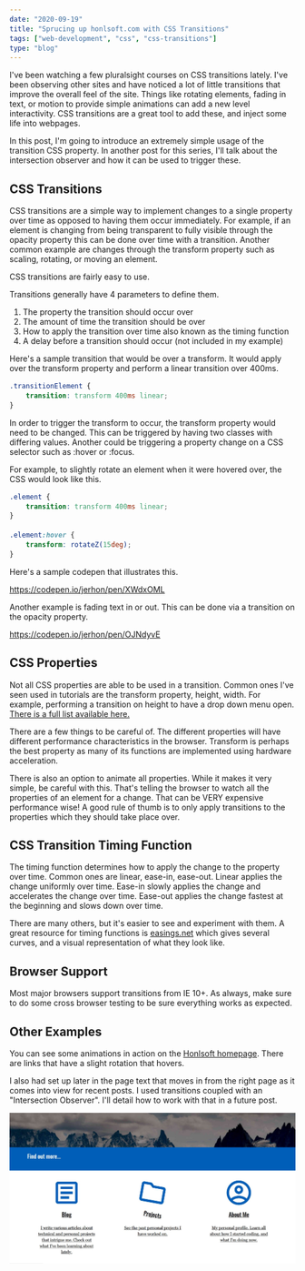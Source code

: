 ```yaml
---
date: "2020-09-19"
title: "Sprucing up honlsoft.com with CSS Transitions"
tags: ["web-development", "css", "css-transitions"]
type: "blog"
---
```


I've been watching a few pluralsight courses on CSS transitions lately.
I've been observing other sites and have noticed a lot of little transitions that improve the overall feel of the site.
Things like rotating elements, fading in text, or motion to provide simple animations can add a new level interactivity.
CSS transitions are a great tool to add these, and inject some life into webpages.

In this post, I'm going to introduce an extremely simple usage of the transition CSS property.
In another post for this series, I'll talk about the intersection observer and how it can be used to trigger these.

## CSS Transitions

CSS transitions are a simple way to implement changes to a single property over time as opposed to having them occur immediately.
For example, if an element is changing from being transparent to fully visible through the opacity property this can be done over time with a transition.
Another common example are changes through the transform property such as scaling, rotating, or moving an element.

CSS transitions are fairly easy to use.

Transitions generally have 4 parameters to define them.

1. The property the transition should occur over
2. The amount of time the transition should be over
3. How to apply the transition over time also known as the timing function
4. A delay before a transition should occur (not included in my example)

Here's a sample transition that would be over a transform.
It would apply over the transform property and perform a linear transition over 400ms.

```css
.transitionElement {
    transition: transform 400ms linear;
}
```

In order to trigger the transform to occur, the transform property would need to be changed.
This can be triggered by having two classes with differing values.
Another could be triggering a property change on a CSS selector such as :hover or :focus.

For example, to slightly rotate an element when it were hovered over, the CSS would look like this.

```css
.element { 
    transition: transform 400ms linear;
}

.element:hover {
    transform: rotateZ(15deg); 
}
```

Here's a sample codepen that illustrates this.

https://codepen.io/jerhon/pen/XWdxOML

Another example is fading text in or out.  This can be done via a transition on the opacity property.

https://codepen.io/jerhon/pen/OJNdyvE

## CSS Properties

Not all CSS properties are able to be used in a transition.
Common ones I've seen used in tutorials are the transform property, height, width.
For example, performing a transition on height to have a drop down menu open.
[There is a full list available here.](https://developer.mozilla.org/en-US/docs/Web/CSS/CSS_animated_properties)

There are a few things to be careful of.
The different properties will have different performance characteristics in the browser.
Transform is perhaps the best property as many of its functions are implemented using hardware acceleration.

There is also an option to animate all properties.
While it makes it very simple, be careful with this.
That's telling the browser to watch all the properties of an element for a change.
That can be VERY expensive performance wise!
A good rule of thumb is to only apply transitions to the properties which they should take place over.

## CSS Transition Timing Function

The timing function determines how to apply the change to the property over time.
Common ones are linear, ease-in, ease-out.
Linear applies the change uniformly over time.
Ease-in slowly applies the change and accelerates the change over time.
Ease-out applies the change fastest at the beginning and slows down over time.

There are many others, but it's easier to see and experiment with them.
A great resource for timing functions is [easings.net](https://easings.net/) which gives several curves, and a visual representation of what they look like.

## Browser Support

Most major browsers support transitions from IE 10+.
As always, make sure to do some cross browser testing to be sure everything works as expected.

## Other Examples

You can see some animations in action on the [Honlsoft homepage](https://www.honlsoft.com).
There are links that have a slight rotation that hovers.
 
I also had set up later in the page text that moves in from the right page as it comes into view for recent posts.
I used transitions coupled with an "Intersection Observer".
I'll detail how to work with that in a future post.

![Rotating link card](./honlsoft-transitions.jpg)
